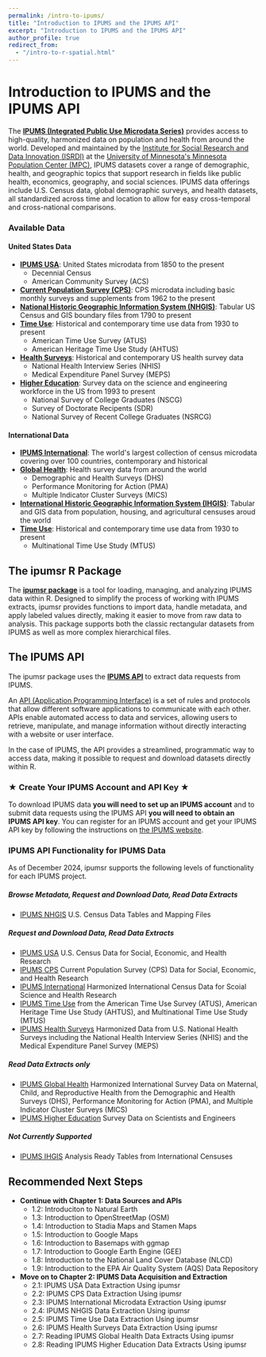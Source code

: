 ```yaml
---
permalink: /intro-to-ipums/
title: "Introduction to IPUMS and the IPUMS API"
excerpt: "Introduction to IPUMS and the IPUMS API"
author_profile: true
redirect_from: 
  - "/intro-to-r-spatial.html"
---
```


# Introduction to IPUMS and the IPUMS API

The [**IPUMS (Integrated Public Use Microdata Series)**](https://www.ipums.org) provides access to high-quality, harmonized data on population and health from around the world. Developed and maintained by the [Institute for Social Research and Data Innovation (ISRDI)](https://isrdi.umn.edu) at the [University of Minnesota's Minnesota Population Center (MPC)](https://pop.umn.edu), IPUMS datasets cover a range of demographic, health, and geographic topics that support research in fields like public health, economics, geography, and social sciences. IPUMS data offerings include U.S. Census data, global demographic surveys, and health datasets, all standardized across time and location to allow for easy cross-temporal and cross-national comparisons.

### Available Data

#### United States Data
* [**IPUMS USA**](https://usa.ipums.org/usa): United States microdata from 1850 to the present
  * Decennial Census
  * American Community Survey (ACS)
* [**Current Population Survey (CPS)**](https://cps.ipums.org/cps): CPS microdata including basic monthly surveys and supplements from 1962 to the present
* [**National Historic Geographic Information System (NHGIS)**](https://www.nhgis.org): Tabular US Census and GIS boundary files from 1790 to present
* [**Time Use**](https://timeuse.ipums.org): Historical and contemporary time use data from 1930 to present
  * American Time Use Survey (ATUS)
  * American Heritage Time Use Study (AHTUS)
* [**Health Surveys**](https://healthsurveys.ipums.org): Historical and contemporary US health survey data
  * National Health Interview Series (NHIS)
  * Medical Expenditure Panel Survey (MEPS)
* [**Higher Education**](https://highered.ipums.org/highered): Survey data on the science and engineering workforce in the US from 1993 to present
  * National Survey of College Graduates (NSCG)
  * Survey of Doctorate Recipents (SDR)
  * National Survey of Recent College Graduates (NSRCG)

#### International Data
* [**IPUMS International**](https://international.ipums.org/international): The world's largest collection of census microdata covering over 100 countries, contemporary and historical
* [**Global Health**](https://globalhealth.ipums.org): Health survey data from around the world
  * Demographic and Health Surveys (DHS)
  * Performance Monitoring for Action (PMA)
  * Multiple Indicator Cluster Surveys (MICS)
* [**International Historic Geographic Information System (IHGIS)**](https://ihgis.ipums.org): Tabular and GIS data from population, housing, and agricultural censuses aroud the world
* [**Time Use**](https://timeuse.ipums.org): Historical and contemporary time use data from 1930 to present
  * Multinational Time Use Study (MTUS)

## The ipumsr R Package
The [**ipumsr package**](https://cran.r-project.org/web/packages/ipumsr/index.html) is a tool for loading, managing, and analyzing IPUMS data within R. Designed to simplify the process of working with IPUMS extracts, ipumsr provides functions to import data, handle metadata, and apply labeled values directly, making it easier to move from raw data to analysis. This package supports both the classic rectangular datasets from IPUMS as well as more complex hierarchical files.

## The IPUMS API
The ipumsr package uses the [**IPUMS API**](https://developer.ipums.org/docs/v2/apiprogram) to extract data requests from IPUMS.

An [API (Application Programming Interface)](https://en.wikipedia.org/wiki/API) is a set of rules and protocols that allow different software applications to communicate with each other. APIs enable automated access to data and services, allowing users to retrieve, manipulate, and manage information without directly interacting with a website or user interface.

In the case of IPUMS, the API provides a streamlined, programmatic way to access data, making it possible to request and download datasets directly within R.

### ★ Create Your IPUMS Account and API Key ★
To download IPUMS data **you will need to set up an IPUMS account** and to submit data requests using the IPUMS API **you will need to obtain an IPUMS API key**.  You can register for an IPUMS account and get your IPUMS API key by following the instructions on [the IPUMS website](https://account.ipums.org/api_keys).

### IPUMS API Functionality for IPUMS Data

As of December 2024, ipumsr supports the following levels of functionality for each IPUMS project.

##### Browse Metadata, Request and Download Data, Read Data Extracts
* [IPUMS NHGIS](https://www.nhgis.org) U.S. Census Data Tables and Mapping Files

##### Request and Download Data, Read Data Extracts
* [IPUMS USA](https://usa.ipums.org/usa) U.S. Census Data for Social, Economic, and Health Research
* [IPUMS CPS](https://cps.ipums.org/cps) Current Population Survey (CPS) Data for Social, Economic, and Health Research
* [IPUMS International](https://international.ipums.org/international) Harmonized International Census Data for Scoial Science and Health Research
* [IPUMS Time Use](https://timeuse.ipums.org) from the American Time Use Survey (ATUS), American Heritage Time Use Study (AHTUS), and Multinational Time Use Study (MTUS)
* [IPUMS Health Surveys](https://healthsurveys.ipums.org) Harmonized Data from U.S. National Health Surveys including the National Health Interview Series (NHIS) and the Medical Expenditure Panel Survey (MEPS)

##### Read Data Extracts only
* [IPUMS Global Health](https://globalhealth.ipums.org) Harmonized International Survey Data on Maternal, Child, and Reproductive Health from the Demographic and Health Surveys (DHS), Performance Monitoring for Action (PMA), and Multiple Indicator Cluster Surveys (MICS)
* [IPUMS Higher Education](https://highered.ipums.org/highered) Survey Data on Scientists and Engineers

##### Not Currently Supported
* [IPUMS IHGIS](https://ihgis.ipums.org) Analysis Ready Tables from International Censuses

## Recommended Next Steps
* **Continue with Chapter 1: Data Sources and APIs**
  * 1.2: Introduciton to Natural Earth
  * 1.3: Introduction to OpenStreetMap (OSM)
  * 1.4: Introduction to Stadia Maps and Stamen Maps
  * 1.5: Introduction to Google Maps
  * 1.6: Introduction to Basemaps with ggmap
  * 1.7: Introduction to Google Earth Engine (GEE)
  * 1.8: Introduction to the National Land Cover Database (NLCD)
  * 1.9: Introduction to the EPA Air Quality System (AQS) Data Repository
* **Move on to Chapter 2: IPUMS Data Acquisition and Extraction**
  * 2.1: IPUMS USA Data Extraction Using ipumsr
  * 2.2: IPUMS CPS Data Extraction Using ipumsr
  * 2.3: IPUMS International Microdata Extraction Using ipumsr
  * 2.4: IPUMS NHGIS Data Extraction Using ipumsr
  * 2.5: IPUMS Time Use Data Extraction Using ipumsr
  * 2.6: IPUMS Health Surveys Data Extraction Using ipumsr
  * 2.7: Reading IPUMS Global Health Data Extracts Using ipumsr
  * 2.8: Reading IPUMS Higher Education Data Extracts Using ipumsr
